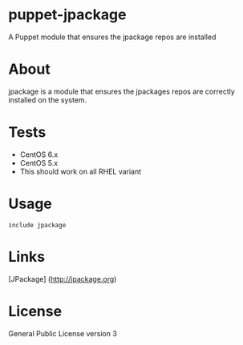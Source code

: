 puppet-jpackage
===============

A Puppet module that ensures the jpackage repos are installed

# About

jpackage is a module that ensures the jpackages repos are correctly installed on the system.

# Tests

* CentOS 6.x
* CentOS 5.x
* This should work on all RHEL variant

# Usage

`include jpackage`

# Links

[JPackage] (http://jpackage.org)

# License

General Public License version 3

